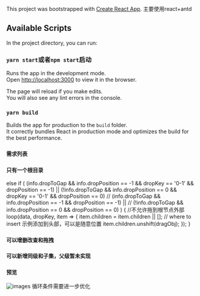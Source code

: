 This project was bootstrapped with [Create React App](https://github.com/facebook/create-react-app).
主要使用react+antd 

## Available Scripts

In the project directory, you can run:

### `yarn start`或者`npm start`启动

Runs the app in the development mode.<br />
Open [http://localhost:3000](http://localhost:3000) to view it in the browser.

The page will reload if you make edits.<br />
You will also see any lint errors in the console.

### `yarn build`

Builds the app for production to the `build` folder.<br />
It correctly bundles React in production mode and optimizes the build for the best performance.

### `需求列表`

### `只有一个根目录`
else if (
      (info.dropToGap && info.dropPosition == -1 && dropKey == '0-1' && dropPosition == -1) ||
      (!info.dropToGap && info.dropPosition == 0 && dropKey == '0-1' && dropPosition == 0)
      // (info.dropToGap && info.dropPosition == -1  && dropPosition == -1) ||
      // (!info.dropToGap && info.dropPosition == 0  && dropPosition == 0)
    ) {
      //不允许拖到根节点外部
      loop(data, dropKey, item => {
        item.children = item.children || [];
        // where to insert 示例添加到头部，可以是随意位置
        item.children.unshift(dragObj);
      });
    }
### `可以增删改查和拖拽`
### `可以新增同级和子集，父级暂未实现`
### `预览`
![images](https://img-blog.csdnimg.cn/2020042310112634.png?x-oss-process=image/watermark,type_ZmFuZ3poZW5naGVpdGk,shadow_10,text_aHR0cHM6Ly9ibG9nLmNzZG4ubmV0L3FxXzM3MjMzMDIz,size_16,color_FFFFFF,t_70)
 循环条件需要进一步优化



